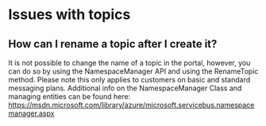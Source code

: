 <properties 
	pageTitle="Issues with topics" 
	description="Issues with topics" 
	service="microsoft.servicebus"
	resource="messaging"
	authors="jtaubensee"
	displayOrder="3"
	selfHelpType="resource"
	supportTopicIds=""
	resourceTags=""	
	productPesIds=""
	cloudEnvironments="public" 
/>
    
# Issues with topics
## How can I rename a topic after I create it?
It is not possible to change the name of a topic in the portal, however, you can do so by using the NamespaceManager API and using the RenameTopic method. Please note this only applies to customers on basic and standard messaging plans. Additional info on the NamespaceManager Class and managing entities can be found here: <https://msdn.microsoft.com/library/azure/microsoft.servicebus.namespacemanager.aspx>
